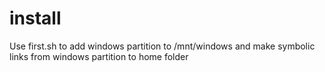 # install
Use first.sh to add windows partition to /mnt/windows and make symbolic links from windows partition to home folder

